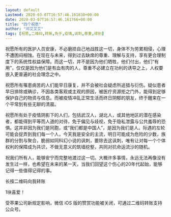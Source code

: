 ```yaml
---
layout: default
Lastmod: 2020-03-07T16:57:46.161838+00:00
date: 2020-03-07T16:57:46.161766+00:00
title: "四个祝愿"
author: "邓艾艾艾"
tags: [祝愿,二维码,转账,免于,疫情,讽刺,尊重,得到]
---
```


祝愿所有的医护人员安康，不必磨损自己地战胜这一切，身体不为劳累相侵，心理不遭困闷相蚀。在现在与未来，得到过去缺席的尊重、理解与支持，享有更合理制度下的系统性权益保障。而这一切，并不是因为他们牺牲，他们付出，他们“有用”，仅仅是因为他们是有血有肉的人，尊重不必建立在功利的诱导之上，人权要嵌入更普遍的社会理念之中。

祝愿所有罹患病苦的人们能早日康复，并不会被社会疑虑所追猎与衍伤。疑似患者早日排除或确诊，不因各类客观或主观的原因，被医疗资源拒之门外，能得到足够保护自己的物资与信息。而被疫情冲乱正常生活而终日阴郁的朋友，终于醒来在一个平常到有些无聊的清晨。

祝愿所有处于疫情阴影下的人们，包括武汉人，湖北人，或其他地区的潜在感染者，都能得到平等而人道的对待，免于偏见与歧视，免于隐私泄露与公共羞辱的恐惧。这并非因为我们是同胞，或“我们都是中国人”，是因为我们是人。际遇的左轮可能会捉弄到我们每一个人，今天我是安全的主流，明日可能成为危险的少数，族群的分割与聚合，脆弱如同科幻小说的讽刺，要除去这讽刺，唯有让对每一个个体权利的保障成为共识，不做无意义的筑墙挖壑，共同对抗命运流沙的随机。

祝我们所有人，能够安宁而完整地渡过这一切。大概许多事情，永远无法再像没有发生过一样，也希望在未来的某一天，当我们回望这个伤心的20年代起始，能够记得一些值得记得的事。

长按二维码向我转账

1块喜爱！

受苹果公司新规定影响，微信 iOS 版的赞赏功能被关闭，可通过二维码转账支持公众号。

